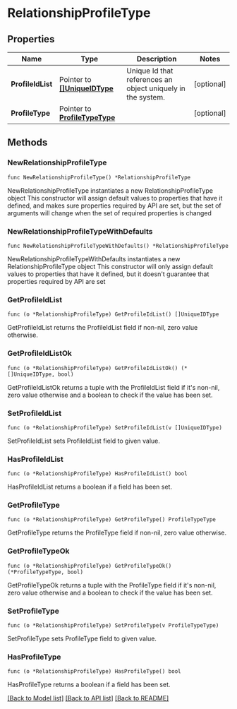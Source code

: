# RelationshipProfileType

## Properties

Name | Type | Description | Notes
------------ | ------------- | ------------- | -------------
**ProfileIdList** | Pointer to [**[]UniqueIDType**](UniqueIDType.md) | Unique Id that references an object uniquely in the system. | [optional] 
**ProfileType** | Pointer to [**ProfileTypeType**](ProfileTypeType.md) |  | [optional] 

## Methods

### NewRelationshipProfileType

`func NewRelationshipProfileType() *RelationshipProfileType`

NewRelationshipProfileType instantiates a new RelationshipProfileType object
This constructor will assign default values to properties that have it defined,
and makes sure properties required by API are set, but the set of arguments
will change when the set of required properties is changed

### NewRelationshipProfileTypeWithDefaults

`func NewRelationshipProfileTypeWithDefaults() *RelationshipProfileType`

NewRelationshipProfileTypeWithDefaults instantiates a new RelationshipProfileType object
This constructor will only assign default values to properties that have it defined,
but it doesn't guarantee that properties required by API are set

### GetProfileIdList

`func (o *RelationshipProfileType) GetProfileIdList() []UniqueIDType`

GetProfileIdList returns the ProfileIdList field if non-nil, zero value otherwise.

### GetProfileIdListOk

`func (o *RelationshipProfileType) GetProfileIdListOk() (*[]UniqueIDType, bool)`

GetProfileIdListOk returns a tuple with the ProfileIdList field if it's non-nil, zero value otherwise
and a boolean to check if the value has been set.

### SetProfileIdList

`func (o *RelationshipProfileType) SetProfileIdList(v []UniqueIDType)`

SetProfileIdList sets ProfileIdList field to given value.

### HasProfileIdList

`func (o *RelationshipProfileType) HasProfileIdList() bool`

HasProfileIdList returns a boolean if a field has been set.

### GetProfileType

`func (o *RelationshipProfileType) GetProfileType() ProfileTypeType`

GetProfileType returns the ProfileType field if non-nil, zero value otherwise.

### GetProfileTypeOk

`func (o *RelationshipProfileType) GetProfileTypeOk() (*ProfileTypeType, bool)`

GetProfileTypeOk returns a tuple with the ProfileType field if it's non-nil, zero value otherwise
and a boolean to check if the value has been set.

### SetProfileType

`func (o *RelationshipProfileType) SetProfileType(v ProfileTypeType)`

SetProfileType sets ProfileType field to given value.

### HasProfileType

`func (o *RelationshipProfileType) HasProfileType() bool`

HasProfileType returns a boolean if a field has been set.


[[Back to Model list]](../README.md#documentation-for-models) [[Back to API list]](../README.md#documentation-for-api-endpoints) [[Back to README]](../README.md)


